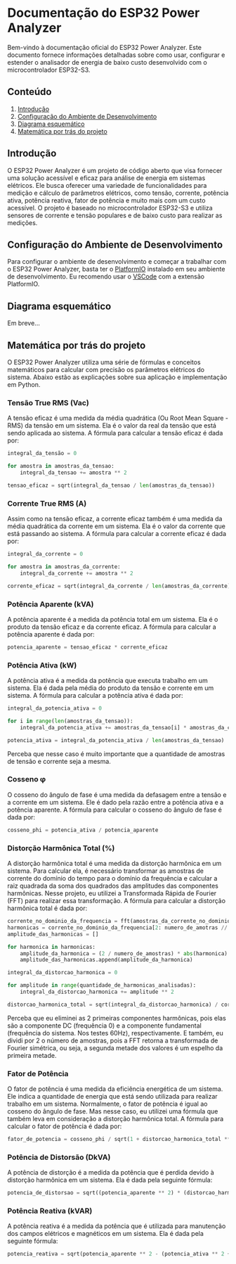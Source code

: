 # Documentação do ESP32 Power Analyzer

Bem-vindo à documentação oficial do ESP32 Power Analyzer. Este documento fornece informações detalhadas sobre como usar, configurar e estender o analisador de energia de baixo custo desenvolvido com o microcontrolador ESP32-S3.

## Conteúdo

1. [Introdução](#introdução)
2. [Configuração do Ambiente de Desenvolvimento](#configuração-do-ambiente-de-desenvolvimento)
3. [Diagrama esquemático](#diagrama-esquemático)
4. [Matemática por trás do projeto](#matemática-por-trás-do-projeto)

## Introdução

O ESP32 Power Analyzer é um projeto de código aberto que visa fornecer uma solução acessível e eficaz para análise de energia em sistemas elétricos. Ele busca oferecer uma variedade de funcionalidades para medição e cálculo de parâmetros elétricos, como tensão, corrente, potência ativa, potência reativa, fator de potência e muito mais com um custo acessível. O projeto é baseado no microcontrolador ESP32-S3 e utiliza sensores de corrente e tensão populares e de baixo custo para realizar as medições.

## Configuração do Ambiente de Desenvolvimento

Para configurar o ambiente de desenvolvimento e começar a trabalhar com o ESP32 Power Analyzer, basta ter o [PlatformIO](https://platformio.org) instalado em seu ambiente de desenvolvimento. Eu recomendo usar o [VSCode](https://code.visualstudio.com) com a extensão PlatformIO.

## Diagrama esquemático

Em breve...

## Matemática por trás do projeto

O ESP32 Power Analyzer utiliza uma série de fórmulas e conceitos matemáticos para calcular com precisão os parâmetros elétricos do sistema. Abaixo estão as explicações sobre sua aplicação e implementação em Python.

### Tensão True RMS (Vac)

A tensão eficaz é uma medida da média quadrática (Ou Root Mean Square - RMS) da tensão em um sistema. Ela é o valor da real da tensão que está sendo aplicada ao sistema. A fórmula para calcular a tensão eficaz é dada por:


```python
integral_da_tensão = 0

for amostra in amostras_da_tensao:
    integral_da_tensao += amostra ** 2

tensao_eficaz = sqrt(integral_da_tensao / len(amostras_da_tensao))
```

### Corrente True RMS (A)

Assim como na tensão eficaz, a corrente eficaz também é uma medida da média quadrática da corrente em um sistema. Ela é o valor da corrente que está passando ao sistema. A fórmula para calcular a corrente eficaz é dada por:

```python
integral_da_corrente = 0

for amostra in amostras_da_corrente:
    integral_da_corrente += amostra ** 2

corrente_eficaz = sqrt(integral_da_corrente / len(amostras_da_corrente))
```

### Potência Aparente (kVA)

A potência aparente é a medida da potência total em um sistema. Ela é o produto da tensão eficaz e da corrente eficaz. A fórmula para calcular a potência aparente é dada por:

```python
potencia_aparente = tensao_eficaz * corrente_eficaz
```

### Potência Ativa (kW)

A potência ativa é a medida da potência que executa trabalho em um sistema. Ela é dada pela média do produto da tensão e corrente em um sistema. A fórmula para calcular a potência ativa é dada por:

```python
integral_da_potencia_ativa = 0

for i in range(len(amostras_da_tensao)):
    integral_da_potencia_ativa += amostras_da_tensao[i] * amostras_da_corrente[i]

potencia_ativa = integral_da_potencia_ativa / len(amostras_da_tensao)
```

Perceba que nesse caso é muito importante que a quantidade de amostras de tensão e corrente seja a mesma.

### Cosseno φ

O cosseno do ângulo de fase é uma medida da defasagem entre a tensão e a corrente em um sistema. Ele é dado pela razão entre a potência ativa e a potência aparente. A fórmula para calcular o cosseno do ângulo de fase é dada por:

```python
cosseno_phi = potencia_ativa / potencia_aparente
```

### Distorção Harmônica Total (%)

A distorção harmônica total é uma medida da distorção harmônica em um sistema. Para calcular ela, é necessário transformar as amostras de corrente do domínio do tempo para o domínio da frequência e calcular a raiz quadrada da soma dos quadrados das amplitudes das componentes harmônicas. Nesse projeto, eu utilizei a Transformada Rápida de Fourier (FFT) para realizar essa transformação. A fórmula para calcular a distorção harmônica total é dada por:

```python
corrente_no_dominio_da_frequencia = fft(amostras_da_corrente_no_dominio_do_tempo)
harmonicas = corrente_no_dominio_da_frequencia[2: numero_de_amotras // 2]
amplitude_das_harmonicas = []

for harmonica in harmonicas:
    amplitude_da_harmonica = (2 / numero_de_amostras) * abs(harmonica)
    amplitude_das_harmonicas.append(amplitude_da_harmonica)

integral_da_distorcao_harmonica = 0

for amplitude in range(quantidade_de_harmonicas_analisadas):
    integral_da_distorcao_harmonica += amplitude ** 2

distorcao_harmonica_total = sqrt(integral_da_distorcao_harmonica) / corrente_eficaz
```

Perceba que eu eliminei as 2 primeiras componentes harmônicas, pois elas são a componente DC (frequência 0) e a componente fundamental (frequência do sistema. Nos testes 60Hz), respectivamente. E também, eu dividi por 2 o número de amostras, pois a FFT retorna a transformada de Fourier simétrica, ou seja, a segunda metade dos valores é um espelho da primeira metade.

### Fator de Potência

O fator de potência é uma medida da eficiência energética de um sistema. Ele indica a quantidade de energia que está sendo utilizada para realizar trabalho em um sistema. Normalmente, o fator de potência é igual ao cosseno do ângulo de fase. Mas nesse caso, eu utilizei uma fórmula que também leva em consideração a distorção harmônica total. A fórmula para calcular o fator de potência é dada por:

```python
fator_de_potencia = cosseno_phi / sqrt(1 + distorcao_harmonica_total ** 2)
```

### Potência de Distorsão (DkVA)

A potência de distorção é a medida da potência que é perdida devido à distorção harmônica em um sistema. Ela é dada pela seguinte fórmula:

```python
potencia_de_distorsao = sqrt((potencia_aparente ** 2) * (distorcao_harmonica_total ** 2 / (1 + distorcao_harmonica_total ** 2)))
```

### Potência Reativa (kVAR)

A potência reativa é a medida da potência que é utilizada para manutenção dos campos elétricos e magnéticos em um sistema. Ela é dada pela seguinte fórmula:

```python
potencia_reativa = sqrt(potencia_aparente ** 2 - (potencia_ativa ** 2 + potencia_de_distorsao ** 2))
```